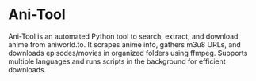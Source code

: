 # Ani-Tool
Ani-Tool is an automated Python tool to search, extract, and download anime from aniworld.to. It scrapes anime info, gathers m3u8 URLs, and downloads episodes/movies in organized folders using ffmpeg. Supports multiple languages and runs scripts in the background for efficient downloads.
